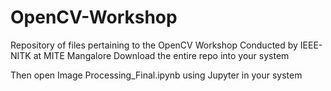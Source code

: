 # OpenCV-Workshop
Repository of files pertaining to the OpenCV Workshop Conducted by IEEE-NITK at MITE Mangalore
Download the entire repo into your system

Then open Image Processing_Final.ipynb using Jupyter in your system

